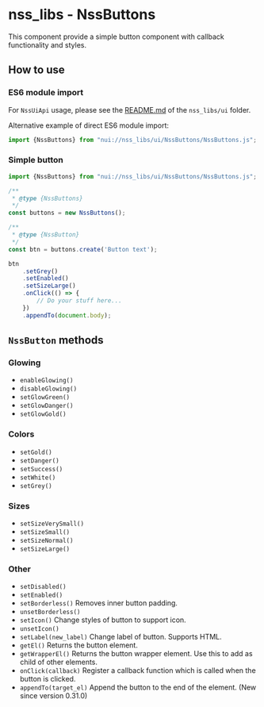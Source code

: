 # nss_libs - NssButtons

This component provide a simple button component with callback functionality and styles.

## How to use

### ES6 module import

For `NssUiApi` usage, please see the [README.md](../README.md#load-components-via-api) of the `nss_libs/ui` folder.

Alternative example of direct ES6 module import:

```javascript
import {NssButtons} from "nui://nss_libs/ui/NssButtons/NssButtons.js";
```

### Simple button

```javascript
import {NssButtons} from "nui://nss_libs/ui/NssButtons/NssButtons.js";

/**
 * @type {NssButtons}
 */
const buttons = new NssButtons();

/**
 * @type {NssButton}
 */
const btn = buttons.create('Button text');

btn
    .setGrey()
    .setEnabled()
    .setSizeLarge()
    .onClick(() => {
        // Do your stuff here...
    })
    .appendTo(document.body);
```

## `NssButton` methods

### Glowing

- `enableGlowing()`
- `disableGlowing()`
- `setGlowGreen()`
- `setGlowDanger()`
- `setGlowGold()`

### Colors

- `setGold()`
- `setDanger()`
- `setSuccess()`
- `setWhite()`
- `setGrey()`

### Sizes

- `setSizeVerySmall()`
- `setSizeSmall()`
- `setSizeNormal()`
- `setSizeLarge()`

### Other

- `setDisabled()`
- `setEnabled()`
- `setBorderless()` Removes inner button padding.
- `unsetBorderless()`
- `setIcon()` Change styles of button to support icon.
- `unsetIcon()`
- `setLabel(new_label)` Change label of button. Supports HTML. 
- `getEl()` Returns the button element.
- `getWrapperEl()` Returns the button wrapper element. Use this to add as child of other elements.
- `onClick(callback)` Register a callback function which is called when the button is clicked.
- `appendTo(target_el)` Append the button to the end of the element. (New since version 0.31.0)
